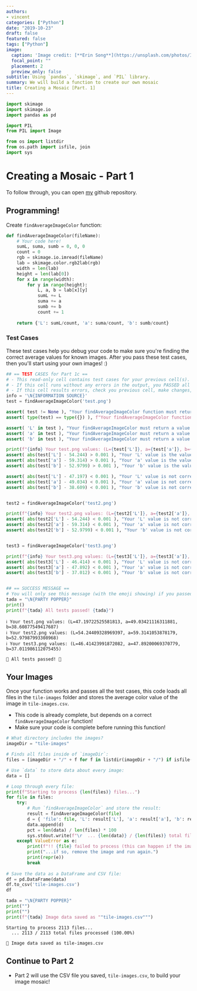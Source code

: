 ```yaml
---
authors:
- vincent 
categories: ["Python"]
date: "2019-10-23"
draft: false
featured: false
tags: ["Python"]
image: 
  caption: 'Image credit: [**Erin Song**](https://unsplash.com/photos/IPBwd8NE6pQ)'
  focal_point: ""
  placement: 2
  preview_only: false
subtitle: Using `pandas`, `skimage`, and `PIL` library.
summary: We will build a function to create our own mosaic
title: Creating a Mosaic [Part. 1]
---
```


```python
import skimage
import skimage.io
import pandas as pd

import PIL
from PIL import Image

from os import listdir
from os.path import isfile, join
import sys
```

# Creating a Mosaic - Part 1

To follow through, you can open [my](https://github.com/vincentoktav/vincentoktav.github.io/tree/sources/content/post/mosaic) github repository.

## Programming!

Create `findAverageImageColor` function:


```python
def findAverageImageColor(fileName):
    # Your code here!
    sumL, suma, sumb = 0, 0, 0
    count = 0
    rgb = skimage.io.imread(fileName)
    lab = skimage.color.rgb2lab(rgb)
    width = len(lab)
    height = len(lab[0])
    for x in range(width):
        for y in range(height):
            L, a, b = lab[x][y]
            sumL += L
            suma += a
            sumb += b
            count += 1
            
    return {'L': sumL/count, 'a': suma/count, 'b': sumb/count}
```

### Test Cases

These test cases help you debug your code to make sure you're finding the correct average values for known images.  After you pass these test cases, then you'll start using your own images! :)


```python
## == TEST CASES for Part 1c ==
# - This read-only cell contains test cases for your previous cell(s).
# - If this cell runs without any errors in the output, you PASSED all test cases!
# - If this cell results errors, check you previous cell, make changes, and RE-RUN your code and then this cell.
info = '\N{INFORMATION SOURCE}'
test = findAverageImageColor('test.png')

assert( test != None ), "Your findAverageImageColor function must return a value (right now it's returning nothing)."
assert( type(test) == type({}) ), f"Your findAverageImageColor function must return a dictionary (right now it's returning {type(test)})."

assert( 'L' in test ), "Your findAverageImageColor must return a value for 'L'."
assert( 'a' in test ), "Your findAverageImageColor must return a value for 'a'."
assert( 'b' in test ), "Your findAverageImageColor must return a value for 'b'."

print(f"{info} Your test.png values: (L={test['L']}, a={test['a']}, b={test['b']})")
assert( abs(test['L'] - 54.244) > 0.001 ), "Your 'L' value is the value of only orange pixels.  Are you sure you are visiting every pixel?"
assert( abs(test['a'] - 59.314) > 0.001 ), "Your 'a' value is the value of only orange pixels.  Are you sure you are visiting every pixel?"
assert( abs(test['b'] - 52.9799) > 0.001 ), "Your 'b' value is the value of only orange pixels.  Are you sure you are visiting every pixel?"

assert( abs(test['L'] - 47.197) < 0.001 ), "Your 'L' value is not correct on test.png."
assert( abs(test['a'] - 49.034) < 0.001 ), "Your 'a' value is not correct on test.png."
assert( abs(test['b'] - 38.609) < 0.001 ), "Your 'b' value is not correct on test.png."


test2 = findAverageImageColor('test2.png')

print(f"{info} Your test2.png values: (L={test2['L']}, a={test2['a']}, b={test2['b']})")
assert( abs(test2['L'] - 54.244) < 0.001 ), "Your 'L' value is not correct on test2.png."
assert( abs(test2['a'] - 59.314) < 0.001 ), "Your 'a' value is not correct on test2.png."
assert( abs(test2['b'] - 52.9799) < 0.001 ), "Your 'b' value is not correct on test2.png."


test3 = findAverageImageColor('test3.png')

print(f"{info} Your test3.png values: (L={test3['L']}, a={test3['a']}, b={test3['b']})")
assert( abs(test3['L'] - 46.414) < 0.001 ), "Your 'L' value is not correct on test3.png."
assert( abs(test3['a'] - 47.892) < 0.001 ), "Your 'a' value is not correct on test3.png."
assert( abs(test3['b'] - 37.012) < 0.001 ), "Your 'b' value is not correct on test3.png."


## == SUCCESS MESSAGE ==
# You will only see this message (with the emoji showing) if you passed all test cases:
tada = "\N{PARTY POPPER}"
print()
print(f"{tada} All tests passed! {tada}")
```

    ℹ Your test.png values: (L=47.19722525581813, a=49.03421116311881, b=38.60877549417687)
    ℹ Your test2.png values: (L=54.24409328969397, a=59.3141053878179, b=52.97987993308968)
    ℹ Your test3.png values: (L=46.41423991872082, a=47.89200069370779, b=37.011986112075455)
    
    🎉 All tests passed! 🎉


## Your Images

Once your function works and passes all the test cases, this code loads all files in the `tile-images` folder and stores the average color value of the image in `tile-images.csv`.

- This code is already complete, but depends on a correct `findAverageImageColor` function!
- Make sure your code is complete before running this function!



```python
# What directory includes the images?
imageDir = "tile-images"

# Finds all files inside of `imageDir`:
files = [imageDir + "/" + f for f in listdir(imageDir + "/") if isfile(join(imageDir + "/", f))]

# Use `data` to store data about every image:
data = []

# Loop through every file:
print(f"Starting to process {len(files)} files...")
for file in files:
    try:
        # Run `findAverageImageColor` and store the result:
        result = findAverageImageColor(file)
        d = { 'file': file, 'L': result['L'], 'a': result['a'], 'b': result['b'] }
        data.append(d)
        pct = len(data) / len(files) * 100
        sys.stdout.write(f"\r  ... {len(data)} / {len(files)} total files processed ({pct:.2f}%)")
    except ValueError as e:
        print(f"!! {file} failed to process (this can happen if the image is black/white and has no color data?)")
        print("...if so, remove the image and run again.")
        print(repr(e))
        break
                
# Save the data as a DataFrame and CSV file:
df = pd.DataFrame(data)
df.to_csv('tile-images.csv')
df

tada = "\N{PARTY POPPER}"
print("")
print("")
print(f"{tada} Image data saved as ""tile-images.csv""")
```

    Starting to process 2113 files...
      ... 2113 / 2113 total files processed (100.00%)
    
    🎉 Image data saved as tile-images.csv


## Continue to Part 2

- Part 2 will use the CSV file you saved, `tile-images.csv`, to build your image mosaic!
